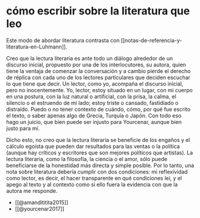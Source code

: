 # cómo escribir sobre la literatura que leo
Este modo de abordar literatura contrasta con [[notas-de-referencia-y-literatura-en-Luhmann]].

Creo que la lectura literaria es ante todo un diálogo alrededor de un discurso inicial, propuesto por una de los interlocutores, su autora, quien tiene la ventaja de comenzar la conversación y a cambio pierde el derecho de réplica con cada uno de los lectores particulares que deciden escuchar lo que tiene que decir. Un lector, como yo, acompaña el discurso inicial, pero no inocentemente. Yo, lector, estoy situado en un lugar, con mi cuerpo en una postura, con la luz natural o artificial, con la prisa, la calma, el silencio o el estruendo de mi lado; estoy triste o cansado, fastidiado o distraído. Puedo o no tener contexto de cuándo, cómo, por qué fue escrito el texto, o saber apenas algo de Grecia, Turquía o Japón. Con todo eso hago un juicio, que bien puede ser injusto para Yourcenar, aunque bien justo para mí.

Dicho esto, no creo que la lectura literaria se beneficie de los engaños y el cálculo egoísta que pueden dar resultados para las ventas o la política (aunque hay críticos y escritores que son mejores políticos que artistas). La lectura literaria, como la filosofía, la ciencia o el amor, sólo puede beneficiarse de la honestidad más directa y simple posible. Por lo tanto, una nota sobre literatura debería cumplir con dos condiciones: mi reflexividad como lector, es decir, el hacer transparente en qué condiciones leí, y el apego al texto y al contexto como si ello fuera la evidencia con que la autora me responde.

- [[@amandititita2015]]
- [[@yourcenar2017]]